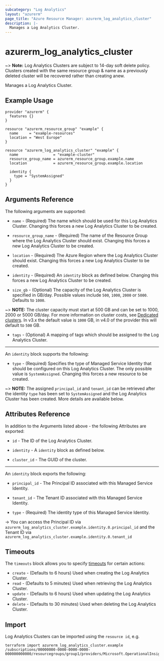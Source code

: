 ```yaml
---
subcategory: "Log Analytics"
layout: "azurerm"
page_title: "Azure Resource Manager: azurerm_log_analytics_cluster"
description: |-
  Manages a Log Analytics Cluster.
---
```


# azurerm_log_analytics_cluster

~> **Note:** Log Analytics Clusters are subject to 14-day soft delete policy. Clusters created with the same resource group & name as a previously deleted cluster will be recovered rather than creating anew.

Manages a Log Analytics Cluster.

## Example Usage

```hcl
provider "azurerm" {
  features {}
}

resource "azurerm_resource_group" "example" {
  name     = "example-resources"
  location = "West Europe"
}

resource "azurerm_log_analytics_cluster" "example" {
  name                = "example-cluster"
  resource_group_name = azurerm_resource_group.example.name
  location            = azurerm_resource_group.example.location

  identity {
    type = "SystemAssigned"
  }
}
```

## Arguments Reference

The following arguments are supported:

* `name` - (Required) The name which should be used for this Log Analytics Cluster. Changing this forces a new Log Analytics Cluster to be created.

* `resource_group_name` - (Required) The name of the Resource Group where the Log Analytics Cluster should exist. Changing this forces a new Log Analytics Cluster to be created.

* `location` - (Required) The Azure Region where the Log Analytics Cluster should exist. Changing this forces a new Log Analytics Cluster to be created.

* `identity` - (Required) An `identity` block as defined below. Changing this forces a new Log Analytics Cluster to be created.

* `size_gb` - (Optional) The capacity of the Log Analytics Cluster is specified in GB/day. Possible values include `500`, `1000`, `2000` or `5000`. Defaults to `1000`.

~> **NOTE:** The cluster capacity must start at 500 GB and can be set to 1000, 2000 or 5000 GB/day. For more information on cluster costs, see [Dedicated clusters](https://docs.microsoft.com/en-us/azure/azure-monitor/logs/cost-logs#dedicated-clusters). In v3.x the default value is `1000` GB, in v4.0 of the provider this will default to `500` GB.

* `tags` - (Optional) A mapping of tags which should be assigned to the Log Analytics Cluster.

---

An `identity` block supports the following:

* `type` - (Required) Specifies the type of Managed Service Identity that should be configured on this Log Analytics Cluster. The only possible value is `SystemAssigned`. Changing this forces a new resource to be created.

~> **NOTE:** The assigned `principal_id` and `tenant_id` can be retrieved after the identity `type` has been set to `SystemAssigned` and the Log Analytics Cluster has been created. More details are available below.

## Attributes Reference

In addition to the Arguments listed above - the following Attributes are exported:

* `id` - The ID of the Log Analytics Cluster.

* `identity` - A `identity` block as defined below.

* `cluster_id` - The GUID of the cluster.

---

An `identity` block exports the following:

* `principal_id` - The Principal ID associated with this Managed Service Identity.

* `tenant_id` - The Tenant ID associated with this Managed Service Identity.

* `type` - (Required) The identity type of this Managed Service Identity.

-> You can access the Principal ID via `azurerm_log_analytics_cluster.example.identity.0.principal_id` and the Tenant ID via `azurerm_log_analytics_cluster.example.identity.0.tenant_id`

## Timeouts

The `timeouts` block allows you to specify [timeouts](https://www.terraform.io/language/resources/syntax#operation-timeouts) for certain actions:

* `create` - (Defaults to 6 hours) Used when creating the Log Analytics Cluster.
* `read` - (Defaults to 5 minutes) Used when retrieving the Log Analytics Cluster.
* `update` - (Defaults to 6 hours) Used when updating the Log Analytics Cluster.
* `delete` - (Defaults to 30 minutes) Used when deleting the Log Analytics Cluster.

## Import

Log Analytics Clusters can be imported using the `resource id`, e.g.

```shell
terraform import azurerm_log_analytics_cluster.example /subscriptions/00000000-0000-0000-0000-000000000000/resourcegroups/group1/providers/Microsoft.OperationalInsights/clusters/cluster1
```
